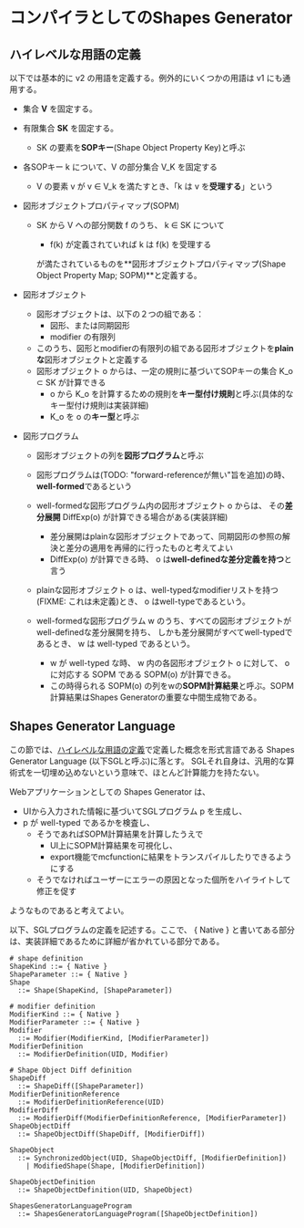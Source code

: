 # コンパイラとしてのShapes Generator

## ハイレベルな用語の定義

以下では基本的に v2 の用語を定義する。例外的にいくつかの用語は v1 にも通用する。

 - 集合 **V** を固定する。

 - 有限集合 **SK** を固定する。
   - SK の要素を**SOPキー**(Shape Object Property Key)と呼ぶ

 - 各SOPキー k について、V の部分集合 V\_K を固定する
   - V の要素 v が v ∈ V\_k を満たすとき、「k は v を**受理する**」という

 - 図形オブジェクトプロパティマップ(SOPM)
   - SK から V への部分関数 f のうち、 k ∈ SK について
     - f(k) が定義されていれば k は f(k) を受理する
     
     が満たされているものを**図形オブジェクトプロパティマップ(Shape Object Property Map; SOPM)**と定義する。

 - 図形オブジェクト
   - 図形オブジェクトは、以下の２つの組である：
     - 図形、または同期図形
     - modifier の有限列
   - このうち、図形とmodifierの有限列の組である図形オブジェクトを**plainな**図形オブジェクトと定義する
   - 図形オブジェクト o からは、一定の規則に基づいてSOPキーの集合 K\_o ⊂ SK が計算できる
     - o から K\_o を計算するための規則を**キー型付け規則**と呼ぶ(具体的なキー型付け規則は実装詳細)
     - K\_o を o の**キー型**と呼ぶ

 - 図形プログラム
   - 図形オブジェクトの列を**図形プログラム**と呼ぶ
   - 図形プログラムは(TODO: "forward-referenceが無い"旨を追加)の時、**well-formed**であるという
   - well-formedな図形プログラム内の図形オブジェクト o からは、
     その**差分展開** DiffExp(o) が計算できる場合がある(実装詳細)
     
     - 差分展開はplainな図形オブジェクトであって、同期図形の参照の解決と差分の適用を再帰的に行ったものと考えてよい
     - DiffExp(o) が計算できる時、 o は**well-definedな差分定義を持つ**と言う
   - plainな図形オブジェクト o は、well-typedなmodifierリストを持つ(FIXME: これは未定義)とき、
     o はwell-typeであるという。
   - well-formedな図形プログラム w のうち、すべての図形オブジェクトがwell-definedな差分展開を持ち、
     しかも差分展開がすべてwell-typedであるとき、 w は well-typed であるという。
     - w が well-typed な時、 w 内の各図形オブジェクト o に対して、 o に対応する SOPM である SOPM(o) が計算できる。
     - この時得られる SOPM(o) の列をwの**SOPM計算結果**と呼ぶ。SOPM計算結果はShapes Generatorの重要な中間生成物である。

## Shapes Generator Language

この節では、[ハイレベルな用語の定義](#ハイレベルな用語の定義)で定義した概念を形式言語である Shapes Generator Language (以下SGLと呼ぶ)に落とす。
SGLそれ自身は、汎用的な算術式を一切埋め込めないという意味で、ほとんど計算能力を持たない。

Webアプリケーションとしての Shapes Generator は、

 - UIから入力された情報に基づいてSGLプログラム p を生成し、
 - p が well-typed であるかを検査し、
   - そうであればSOPM計算結果を計算したうえで
     - UI上にSOPM計算結果を可視化し、
     - export機能でmcfunctionに結果をトランスパイルしたりできるようにする
   - そうでなければユーザーにエラーの原因となった個所をハイライトして修正を促す

ようなものであると考えてよい。

以下、SGLプログラムの定義を記述する。ここで、 { Native } と書いてある部分は、実装詳細であるために詳細が省かれている部分である。

```
# shape definition
ShapeKind ::= { Native }
ShapeParameter ::= { Native }
Shape
  ::= Shape(ShapeKind, [ShapeParameter])

# modifier definition
ModifierKind ::= { Native }
ModifierParameter ::= { Native }
Modifier
  ::= Modifier(ModifierKind, [ModifierParameter])
ModifierDefinition
  ::= ModifierDefinition(UID, Modifier)

# Shape Object Diff definition
ShapeDiff
  ::= ShapeDiff([ShapeParameter])
ModifierDefinitionReference
  ::= ModifierDefinitionReference(UID)
ModifierDiff
  ::= ModifierDiff(ModifierDefinitionReference, [ModifierParameter])
ShapeObjectDiff
  ::= ShapeObjectDiff(ShapeDiff, [ModifierDiff])

ShapeObject
  ::= SynchronizedObject(UID, ShapeObjectDiff, [ModifierDefinition])
    | ModifiedShape(Shape, [ModifierDefinition])

ShapeObjectDefinition
  ::= ShapeObjectDefinition(UID, ShapeObject)

ShapesGeneratorLanguageProgram
  ::= ShapesGeneratorLanguageProgram([ShapeObjectDefinition])
```
